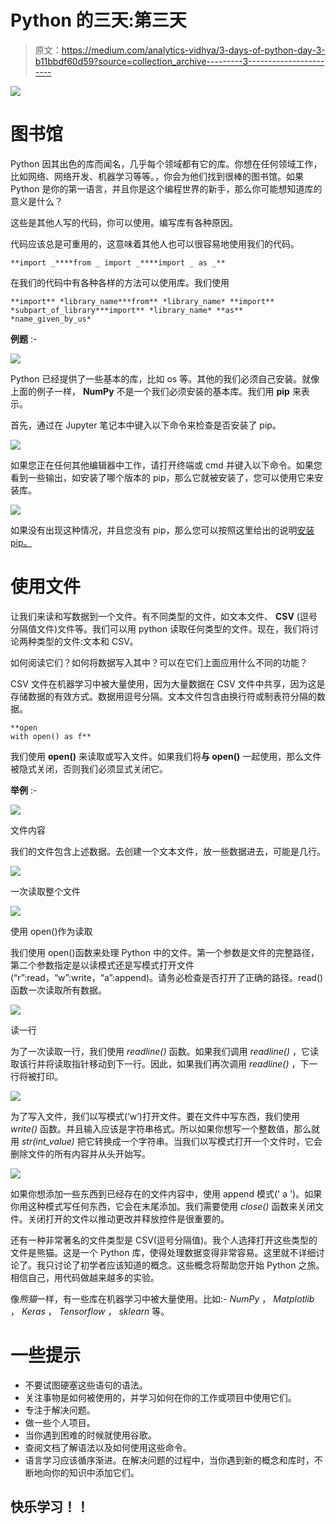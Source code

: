 # Python 的三天:第三天

> 原文：<https://medium.com/analytics-vidhya/3-days-of-python-day-3-b11bbdf60d59?source=collection_archive---------3----------------------->

![](img/030101f8ba23db8fae875c504e84c438.png)

# 图书馆

Python 因其出色的库而闻名，几乎每个领域都有它的库。你想在任何领域工作，比如网络、网络开发、机器学习等等。，你会为他们找到很棒的图书馆。如果 Python 是你的第一语言，并且你是这个编程世界的新手，那么你可能想知道库的意义是什么？

这些是其他人写的代码，你可以使用。编写库有各种原因。

代码应该总是可重用的，这意味着其他人也可以很容易地使用我们的代码。

```
**import _****from _ import _****import _ as _**
```

在我们的代码中有各种各样的方法可以使用库。我们使用

```
**import** *library_name***from** *library_name* **import** *subpart_of_library***import** *library_name* **as** *name_given_by_us*
```

**例题** :-

![](img/1d6ee03a9a4b2e31942c3aad170ff9e0.png)

Python 已经提供了一些基本的库，比如 os 等。其他的我们必须自己安装。就像上面的例子一样， **NumPy** 不是一个我们必须安装的基本库。我们用 **pip** 来表示。

首先，通过在 Jupyter 笔记本中键入以下命令来检查是否安装了 pip。

![](img/958edb31012125921ae500cc501ddcee.png)

如果您正在任何其他编辑器中工作，请打开终端或 cmd 并键入以下命令。如果您看到一些输出，如安装了哪个版本的 pip，那么它就被安装了，您可以使用它来安装库。

![](img/97dd469e6a0925108888871182ebb8a7.png)

如果没有出现这种情况，并且您没有 pip，那么您可以按照这里给出的说明[安装 pip。](https://www.makeuseof.com/tag/install-pip-for-python/)

# **使用文件**

让我们来读和写数据到一个文件。有不同类型的文件，如文本文件、 **CSV** (逗号分隔值文件)文件等。我们可以用 python 读取任何类型的文件。现在，我们将讨论两种类型的文件:文本和 CSV。

如何阅读它们？如何将数据写入其中？可以在它们上面应用什么不同的功能？

CSV 文件在机器学习中被大量使用，因为大量数据在 CSV 文件中共享，因为这是存储数据的有效方式。数据用逗号分隔。文本文件包含由换行符或制表符分隔的数据。

```
**open
with open() as f**
```

我们使用 **open()** 来读取或写入文件。如果我们将**与 open()** 一起使用，那么文件被隐式关闭，否则我们必须显式关闭它。

**举例** :-

![](img/8f728b2ae69ad79719abf7f1630028dc.png)

文件内容

我们的文件包含上述数据。去创建一个文本文件，放一些数据进去，可能是几行。

![](img/9db494cd4e3a2bbaf4fb10b1ed3c9ddf.png)

一次读取整个文件

![](img/bb137d5a0930ef909fd35f66b1fe3b47.png)

使用 open()作为读取

我们使用 open()函数来处理 Python 中的文件。第一个参数是文件的完整路径，第二个参数指定是以读模式还是写模式打开文件(“r”:read，“w”:write，“a”:append)。请务必检查是否打开了正确的路径。read()函数一次读取所有数据。

![](img/2dac8e1ea2402eedeff0cf7f347c9a51.png)

读一行

为了一次读取一行，我们使用 *readline()* 函数。如果我们调用 *readline()* ，它读取该行并将读取指针移动到下一行。因此，如果我们再次调用 *readline()* ，下一行将被打印。

![](img/d2ea2cf16d6e19015538df26f93fb41b.png)

为了写入文件，我们以写模式(‘w’)打开文件。要在文件中写东西，我们使用 *write()* 函数。并且输入应该是字符串格式。所以如果你想写一个整数值，那么就用 *str(int_value)* 把它转换成一个字符串。当我们以写模式打开一个文件时，它会删除文件的所有内容并从头开始写。

![](img/2da5965d6fafb9df79671940f466fc38.png)

如果你想添加一些东西到已经存在的文件内容中，使用 append 模式(' a ')。如果你用这种模式写任何东西，它会在末尾添加。我们需要使用 *close()* 函数来关闭文件。关闭打开的文件以推动更改并释放控件是很重要的。

还有一种非常著名的文件类型是 CSV(逗号分隔值)。我个人选择打开这些类型的文件是熊猫。这是一个 Python 库，使得处理数据变得非常容易。这里就不详细讨论了。我只讨论了初学者应该知道的概念。这些概念将帮助您开始 Python 之旅。相信自己，用代码做越来越多的实验。

像*熊猫*一样，有一些库在机器学习中被大量使用。比如:- *NumPy* ， *Matplotlib* ， *Keras* ， *Tensorflow* ， *sklearn* 等。

# 一些提示

*   不要试图硬塞这些语句的语法。
*   关注事物是如何被使用的，并学习如何在你的工作或项目中使用它们。
*   专注于解决问题。
*   做一些个人项目。
*   当你遇到困难的时候就使用谷歌。
*   查阅文档了解语法以及如何使用这些命令。
*   语言学习应该循序渐进。在解决问题的过程中，当你遇到新的概念和库时，不断地向你的知识中添加它们。

## 快乐学习！！